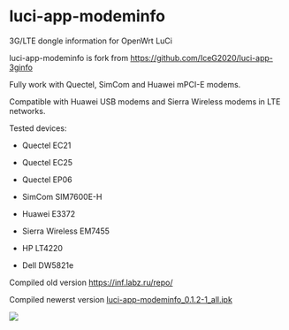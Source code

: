 # luci-app-modeminfo
3G/LTE dongle information for OpenWrt LuCi


luci-app-modeminfo is fork from https://github.com/IceG2020/luci-app-3ginfo

Fully work with Quectel, SimCom and Huawei mPCI-E modems.

Compatible with Huawei USB modems and Sierra Wireless modems in LTE networks.

Tested devices:

 - Quectel EC21

 - Quectel EC25

 - Quectel EP06

 - SimCom SIM7600E-H

 - Huawei E3372

 - Sierra Wireless EM7455

 - HP LT4220

 - Dell DW5821e

Сompiled old version https://inf.labz.ru/repo/

Compiled newerst version [luci-app-modeminfo_0.1.2-1_all.ipk](http://openwrt.132lan.ru/packages/packages-19.07/luci/luci-app-modeminfo_0.1.2-1_all.ipk)

![](https://raw.githubusercontent.com/koshev-msk/luci-app-modeminfo/master/screenshot.png)

